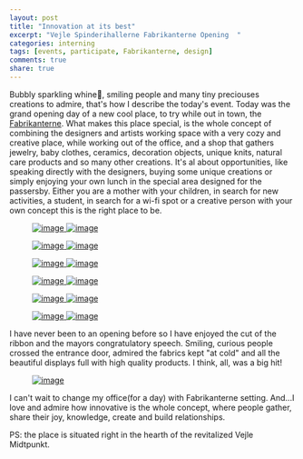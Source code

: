 ```yaml
---
layout: post
title: "Innovation at its best"
excerpt: "Vejle Spinderihallerne Fabrikanterne Opening  "
categories: interning
tags: [events, participate, Fabrikanterne, design]
comments: true
share: true
---
```


Bubbly sparkling whine:wine_glass:, smiling people and many tiny preciouses creations to admire, that's how I describe the today's event. Today was the grand opening day of a new cool place, to try while out in town, the <a href="http://fabrikanterne.com/" target="_blank"> Fabrikanterne</a>. What makes this place special, is the whole concept of combining the designers and artists working space with a very cozy and creative place, while working out of the office, and a shop that gathers jewelry, baby clothes, ceramics, decoration objects, unique knits, natural care products and so many other creations. It's al about opportunities, like speaking directly with the designers, buying some unique creations or simply enjoying your own lunch in the special area designed for the passersby. Either you are a mother with your children, in search for new activities, a student, in search for a wi-fi spot or a creative person with your own concept this is the right place to be.

<figure class="half">
  <a href="{{site.url}}/images/interning/18-09-2015/IMG_1459">
    <img src="{{site.url}}/images/interning/18-09-2015/IMG_1459" alt="image">  
  </a>
  <a href="{{site.url}}/images/interning/18-09-2015/IMG_1458">
    <img src="{{site.url}}/images/interning/18-09-2015/IMG_1458" alt="image">  
  </a>
</figure>

<figure class="half">
  <a href="{{site.url}}/images/interning/18-09-2015/IMG_1445">
    <img src="{{site.url}}/images/interning/18-09-2015/IMG_1445" alt="image">  
  </a>
  <a href="{{site.url}}/images/interning/18-09-2015/IMG_1447">
    <img src="{{site.url}}/images/interning/18-09-2015/IMG_1447" alt="image">  
  </a>
</figure>

<figure class="half">
  <a href="{{site.url}}/images/interning/18-09-2015/IMG_1455">
    <img src="{{site.url}}/images/interning/18-09-2015/IMG_1455" alt="image">  
  </a>
  <a href="{{site.url}}/images/interning/18-09-2015/IMG_1477">
    <img src="{{site.url}}/images/interning/18-09-2015/IMG_1477" alt="image">  
  </a>
</figure>

<figure class="half">
  <a href="{{site.url}}/images/interning/18-09-2015/IMG_1471">
    <img src="{{site.url}}/images/interning/18-09-2015/IMG_1471" alt="image">  
  </a>
  <a href="{{site.url}}/images/interning/18-09-2015/IMG_1464">
    <img src="{{site.url}}/images/interning/18-09-2015/IMG_1464" alt="image">  
  </a>
</figure>

<figure class="half">
  <a href="{{site.url}}/images/interning/18-09-2015/IMG_1460">
    <img src="{{site.url}}/images/interning/18-09-2015/IMG_1460" alt="image">  
  </a>
  <a href="{{site.url}}/images/interning/18-09-2015/IMG_1443">
    <img src="{{site.url}}/images/interning/18-09-2015/IMG_1443" alt="image">  
  </a>
</figure>

<figure class="half">
  <a href="{{site.url}}/images/interning/18-09-2015/IMG_1480">
    <img src="{{site.url}}/images/interning/18-09-2015/IMG_1480" alt="image">  
  </a>
  <a href="{{site.url}}/images/interning/18-09-2015/IMG_1457">
    <img src="{{site.url}}/images/interning/18-09-2015/IMG_1457" alt="image">  
  </a>
</figure>

I have never been to an opening before so I have enjoyed the cut of the ribbon and the mayors congratulatory speech. Smiling, curious  people crossed the entrance door, admired the fabrics kept "at cold" and all the beautiful displays full with high quality products. I think, all, was a big hit!

<figure>
	<a href="{{site.url}}/images/interning/18-09-2015/IMG_1439"><img src="{{site.url}}/images/interning/18-09-2015/IMG_1439" alt="image"></a>
</figure>

I can't wait to change my office(for a day) with Fabrikanterne setting. And...I love and admire how innovative is the whole concept, where people gather, share their joy, knowledge, create and build relationships.

PS: the place is situated right in the hearth of the revitalized Vejle Midtpunkt.
